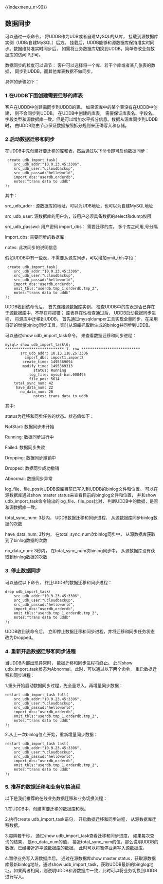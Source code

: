 {{indexmenu_n>99}}

## 数据同步

可以通过一条命令， 将UDDB作为UDB或者自建MySQL的从库， 挂载到源数据库实例（UDB/自建MySQL）后方。
挂载后，UDDB能够和源数据库保持准实时同步。数据维持准实时同步后，
如需将业务数据库切换到UDDB，简单修改业务数据库的访问IP即可。

数据同步的粒度可以调节： 客户可以选择将一个库、若干个库或者某几张表的数据， 同步到UDDB，而其他库表数据不做同步。

具体的步骤如下：

### 1.在UDDB下面创建需要迁移的库表 
客户在UDDB中创建需同步到UDDB的表。 如果源库中的某个表没有在UDDB中创建，
则不会同步到UDDB。 在UDDB中创建的库表，
需要保证库表名、字段名、字段类型和源数据库一致。但是可以增加水平拆分信息。数据从源库同步到UDDB时，
由UDDB路由节点保证数据按照拆分规则来正确写入和存储。

### 2.启动数据迁移和同步 
在UDDB中先创建好要迁移的库和表，然后通过以下命令即可启动数据同步：

```
 create udb_import_task(
    src_udb_addr:"10.9.23.45:3306", 
    src_udb_user:"ucloudbackup", 
    src_udb_passwd:"helloworld", 
    import_dbs:"userdb,orderdb", 
    notes:"trans data to uddb" 
);
```

其中：

src\_udb\_addr :	源数据库的地址，可以为UDB地址，也可以为自建MySQL地址

src\_udb\_user: 源数据库的用户名，该用户必须具备数据的select和dump权限

src\_udb\_passwd: 用户密码 import_dbs： 需要迁移的库， 多个库之间用,号分隔

import_dbs: 需要同步的数据库

notes: 此次同步的说明信息

假如UDDB中有一些表，不需要从源库同步，可以增加omit\_tbls字段：

```
 create udb_import_task(
    src_udb_addr:"10.9.23.45:3306", 
    src_udb_user:"ucloudbackup", 
    src_udb_passwd:"helloworld", 
    import_dbs:"userdb,orderdb", 
    omit_tbls:"userdb.tmp_1,orderdb.tmp_2", 
    notes:"trans data to uddb" 
);
```

UDDB收到该命令后， 首先连接源数据库实例， 检查UDDB中的库表是否已存在于源数据库中，不存在将报错； 库表存在性检查通过后， UDDB启动数据同步进程， 将源库中迁移到UDDB， 首先通过mysqldumper工具实现全量同步，在采用自研的增量binlog同步工具，实时从源库抓取新生成的binlog并同步到UDDB。

可以通过show udb\_import\_task命令， 来查看数据迁移和同步进程：

```
mysql> show udb_import_task\G;
*************************** 1. row ***************************
       src_udb_addr: 10.13.110.26:3306
         import_dbs: import1,import2
        create_time: 1495369094
        modify_time: 1495369313
             status: Running
           log_file: mysql-bin.000495
           file_pos: 5614
	total_sync_num: 42
	 have_data_num: 22
	   no_data_num: 20
             notes: trans data to uddb
```

其中:

status为迁移和同步任务的状态。状态值如下：

NotStart:	数据同步未开始

Running: 数据同步进行中

Failed:	数据同步失败

Dropping:	数据同步撤销中

Dropped:	数据同步成功撤销

Abnormal:	数据同步异常

log\_file、file\_pos为UDDB源库目前已写入到UDDB的binlog文件和位置。 可以在源数据库通过show master status来查看目前的binglog文件和位置， 并和show udb\_import\_task命令输出的log\_file、file_pos比对， 判断UDDB中的数据，是否和源数据库一致。

total\_sync\_num: 3秒内， UDDB数据迁移和同步进程， 从源数据库同步binlog数据的次数

have\_data\_num: 3秒内， 在total\_sync\_num次binlog同步中， 从源数据库获取到了binlog数据的次数

no\_data\_num: 3秒内， 在total\_sync\_num次binlog同步中， 从源数据库没有获取到binlog数据的次数

### 3. 停止数据同步 
可以通过以下命令， 终止UDDB的数据迁移和同步进程： 

```
drop udb_import_task(
    src_udb_addr:"10.9.23.45:3306", 
    src_udb_user:"ucloudbackup", 
    src_udb_passwd:"helloworld", 
    import_dbs:"userdb,orderdb", 
    omit_tbls:"userdb.tmp_1,orderdb.tmp_2", 
    notes:"trans data to uddb" 
);
```

UDDB收到该命令后， 立即停止数据迁移和同步进程，并将迁移和同步任务状态改为Dropped。

### 4. 重新开启数据迁移和同步进程 
当UDDB内部出现异常时， 数据迁移和同步进程将终止。 此时show udb\_import\_task状态为Abnormal。此时，可以通过以下两个命令， 重启数据迁移和同步进程：

1.重头开始启动数据同步过程，先全量导入，再增量同步数据：

```
restart udb_import_task full(
    src_udb_addr:"10.9.23.45:3306", 
    src_udb_user:"ucloudbackup", 
    src_udb_passwd:"helloworld", 
    import_dbs:"userdb,orderdb", 
    omit_tbls:"userdb.tmp_1,orderdb.tmp_2", 
    notes:"trans data to uddb" 
);
```

2.从上一次binlog位点开始，重新增量同步数据：

```
restart udb_import_task last(
    src_udb_addr:"10.9.23.45:3306", 
    src_udb_user:"ucloudbackup", 
    src_udb_passwd:"helloworld", 
    import_dbs:"userdb,orderdb", 
    omit_tbls:"userdb.tmp_1,orderdb.tmp_2", 
    notes:"trans data to uddb" 
);
```

### 5. 推荐的数据迁移和业务切换流程

以下是我们推荐的在线业务数据迁移和业务切换流程：

1.在UDDB中，创建需要迁移的数据库和表。

2.执行create udb\_import\_task语句， 开启数据迁移和同步进程， 从源数据库迁移数据。

3.每隔若干秒， 通过show udb\_import\_task查看迁移和同步进度， 如果每次查询的结果， 是no\_data\_num的值， 接近total\_sync\_num的值，那么说明UDDB的数据，已经接近追平源数据库的数据。 此时可以将暂停业务写入源数据库。

4.暂停业务写入源数据库后， 通过在源数据库show master status，获取源数据库最新binlog地址，通过show udb\_import\_task，获取UDDB最新的binglog地址。如果两者相同，则说明UDDB和源数据库一致，此时可以将业务切换到UDDB进行写入。
